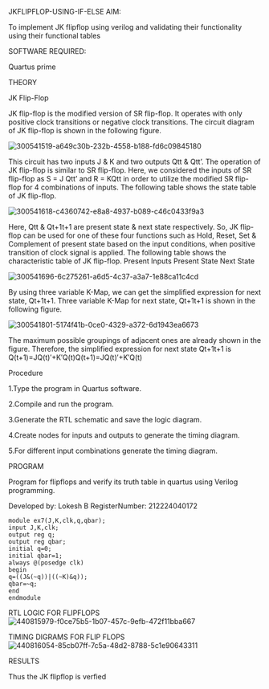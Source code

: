 JKFLIPFLOP-USING-IF-ELSE
AIM:

To implement JK flipflop using verilog and validating their functionality using their functional tables

SOFTWARE REQUIRED:

Quartus prime

THEORY

JK Flip-Flop

JK flip-flop is the modified version of SR flip-flop. It operates with only positive clock transitions or negative clock transitions. The circuit diagram of JK flip-flop is shown in the following figure.

![300541519-a649c30b-232b-4558-b188-fd6c09845180](https://github.com/user-attachments/assets/fa7f5550-3533-40c4-9975-a0a3d4456178)


This circuit has two inputs J & K and two outputs Qtt & Qtt’. The operation of JK flip-flop is similar to SR flip-flop. Here, we considered the inputs of SR flip-flop as S = J Qtt’ and R = KQtt in order to utilize the modified SR flip-flop for 4 combinations of inputs. The following table shows the state table of JK flip-flop.

![300541618-c4360742-e8a8-4937-b089-c46c0433f9a3](https://github.com/user-attachments/assets/5b7d0e31-3477-4f82-85cd-5d882b342e6b)


Here, Qtt & Qt+1t+1 are present state & next state respectively. So, JK flip-flop can be used for one of these four functions such as Hold, Reset, Set & Complement of present state based on the input conditions, when positive transition of clock signal is applied. The following table shows the characteristic table of JK flip-flop. Present Inputs Present State Next State

![300541696-6c275261-a6d5-4c37-a3a7-1e88ca11c4cd](https://github.com/user-attachments/assets/193d4282-8b71-4fd9-b1f7-490fd1a4a053)


By using three variable K-Map, we can get the simplified expression for next state, Qt+1t+1. Three variable K-Map for next state, Qt+1t+1 is shown in the following figure.

![300541801-5174f41b-0ce0-4329-a372-6d1943ea6673](https://github.com/user-attachments/assets/a434b8ee-87bf-470c-97b1-7e2692fe9e4e)


The maximum possible groupings of adjacent ones are already shown in the figure. Therefore, the simplified expression for next state Qt+1t+1 is Q(t+1)=JQ(t)′+K′Q(t)Q(t+1)=JQ(t)′+K′Q(t)

Procedure

1.Type the program in Quartus software.

2.Compile and run the program.

3.Generate the RTL schematic and save the logic diagram.

4.Create nodes for inputs and outputs to generate the timing diagram.

5.For different input combinations generate the timing diagram.

PROGRAM

Program for flipflops and verify its truth table in quartus using Verilog programming.

Developed by: Lokesh B
RegisterNumber: 212224040172
~~~
module ex7(J,K,clk,q,qbar);
input J,K,clk;
output reg q;
output reg qbar;
initial q=0;
initial qbar=1;
always @(posedge clk)
begin
q=((J&(~q))|((~K)&q));
qbar=~q;
end
endmodule
~~~
RTL LOGIC FOR FLIPFLOPS ![440815979-f0ce75b5-1b07-457c-9efb-472f11bba667](https://github.com/user-attachments/assets/5c4a9d6e-b56e-4f97-8567-c17dbe4cf550)


TIMING DIGRAMS FOR FLIP FLOPS ![440816054-85cb07ff-7c5a-48d2-8788-5c1e90643311](https://github.com/user-attachments/assets/c3db3914-57d2-4d28-9e6a-53b9b48ee952)


RESULTS

Thus the JK flipflop is verfied
